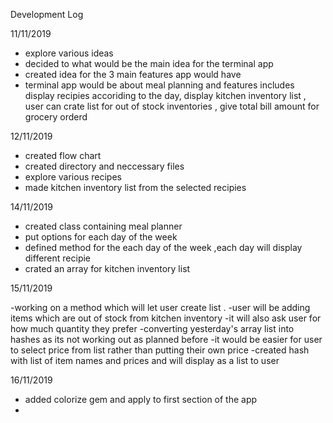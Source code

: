 Development Log 

11/11/2019
- explore various ideas 
- decided  to what would be the main idea for the terminal app 
- created idea for the 3 main features app would have
- terminal app would be about meal planning and features includes display recipies accoriding to the day,
    display kitchen inventory list , user can crate list for out of stock inventories , give total bill amount for grocery orderd

12/11/2019

- created flow chart
- created directory and neccessary files
- explore various recipes 
- made kitchen inventory list from the selected recipies

14/11/2019

- created class containing meal planner
- put options for each day of the week
- defined method for the each day of the week ,each day will display different recipie
- crated an array for kitchen inventory list

15/11/2019

-working on a method which will let user create list .
-user will be adding items which are out of stock from kitchen inventory
-it will also ask user for how much quantity they prefer
-converting yesterday's array list into hashes as its not working out as planned before
-it would be easier for user to select price from list rather than putting their own price
-created hash with list of item names and prices and will display as a  list to user 

16/11/2019

- added colorize gem and apply to first section of the app
-



